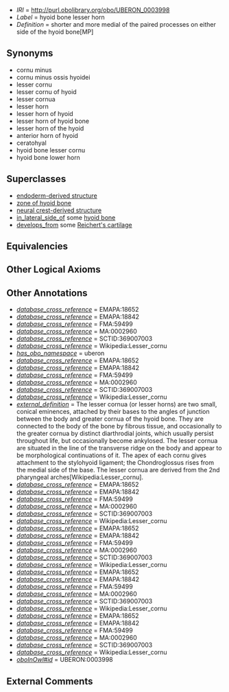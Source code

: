  * *IRI* = http://purl.obolibrary.org/obo/UBERON_0003998
 * *Label* = hyoid bone lesser horn
 * *Definition* = shorter and more medial of the paired processes on either side of the hyoid bone[MP]

## Synonyms

 * cornu minus
 * cornu minus ossis hyoidei
 * lesser cornu
 * lesser cornu of hyoid
 * lesser cornua
 * lesser horn
 * lesser horn of hyoid
 * lesser horn of hyoid bone
 * lesser horn of the hyoid
 * anterior horn of hyoid
 * ceratohyal
 * hyoid bone lesser cornu
 * hyoid bone lower horn

## Superclasses

 * [endoderm-derived structure](../../UBERON/19/UBERON_0004119.md)
 * [zone of hyoid bone](../../UBERON/73/UBERON_0010273.md)
 * [neural crest-derived structure](../../UBERON/13/UBERON_0010313.md)
 * [in_lateral_side_of](../../BSPO/26/BSPO_0000126.md) some [hyoid bone](../../UBERON/85/UBERON_0001685.md)
 * [develops_from](../../RO/02/RO_0002202.md) some [Reichert's cartilage](../../UBERON/68/UBERON_0004368.md)

## Equivalencies


## Other Logical Axioms


## Other Annotations

 * *[database_cross_reference](../../ef/oboInOwl#hasDbXref.md)* = EMAPA:18652
 * *[database_cross_reference](../../ef/oboInOwl#hasDbXref.md)* = EMAPA:18842
 * *[database_cross_reference](../../ef/oboInOwl#hasDbXref.md)* = FMA:59499
 * *[database_cross_reference](../../ef/oboInOwl#hasDbXref.md)* = MA:0002960
 * *[database_cross_reference](../../ef/oboInOwl#hasDbXref.md)* = SCTID:369007003
 * *[database_cross_reference](../../ef/oboInOwl#hasDbXref.md)* = Wikipedia:Lesser_cornu
 * *[has_obo_namespace](../../ce/oboInOwl#hasOBONamespace.md)* = uberon
 * *[database_cross_reference](../../ef/oboInOwl#hasDbXref.md)* = EMAPA:18652
 * *[database_cross_reference](../../ef/oboInOwl#hasDbXref.md)* = EMAPA:18842
 * *[database_cross_reference](../../ef/oboInOwl#hasDbXref.md)* = FMA:59499
 * *[database_cross_reference](../../ef/oboInOwl#hasDbXref.md)* = MA:0002960
 * *[database_cross_reference](../../ef/oboInOwl#hasDbXref.md)* = SCTID:369007003
 * *[database_cross_reference](../../ef/oboInOwl#hasDbXref.md)* = Wikipedia:Lesser_cornu
 * *[external_definition](../../UBPROP/01/UBPROP_0000001.md)* = The lesser cornua (or lesser horns) are two small, conical eminences, attached by their bases to the angles of junction between the body and greater cornua of the hyoid bone. They are connected to the body of the bone by fibrous tissue, and occasionally to the greater cornua by distinct diarthrodial joints, which usually persist throughout life, but occasionally become ankylosed. The lesser cornua are situated in the line of the transverse ridge on the body and appear to be morphological continuations of it. The apex of each cornu gives attachment to the stylohyoid ligament; the Chondroglossus rises from the medial side of the base. The lesser cornua are derived from the 2nd pharyngeal arches[Wikipedia:Lesser_cornu].
 * *[database_cross_reference](../../ef/oboInOwl#hasDbXref.md)* = EMAPA:18652
 * *[database_cross_reference](../../ef/oboInOwl#hasDbXref.md)* = EMAPA:18842
 * *[database_cross_reference](../../ef/oboInOwl#hasDbXref.md)* = FMA:59499
 * *[database_cross_reference](../../ef/oboInOwl#hasDbXref.md)* = MA:0002960
 * *[database_cross_reference](../../ef/oboInOwl#hasDbXref.md)* = SCTID:369007003
 * *[database_cross_reference](../../ef/oboInOwl#hasDbXref.md)* = Wikipedia:Lesser_cornu
 * *[database_cross_reference](../../ef/oboInOwl#hasDbXref.md)* = EMAPA:18652
 * *[database_cross_reference](../../ef/oboInOwl#hasDbXref.md)* = EMAPA:18842
 * *[database_cross_reference](../../ef/oboInOwl#hasDbXref.md)* = FMA:59499
 * *[database_cross_reference](../../ef/oboInOwl#hasDbXref.md)* = MA:0002960
 * *[database_cross_reference](../../ef/oboInOwl#hasDbXref.md)* = SCTID:369007003
 * *[database_cross_reference](../../ef/oboInOwl#hasDbXref.md)* = Wikipedia:Lesser_cornu
 * *[database_cross_reference](../../ef/oboInOwl#hasDbXref.md)* = EMAPA:18652
 * *[database_cross_reference](../../ef/oboInOwl#hasDbXref.md)* = EMAPA:18842
 * *[database_cross_reference](../../ef/oboInOwl#hasDbXref.md)* = FMA:59499
 * *[database_cross_reference](../../ef/oboInOwl#hasDbXref.md)* = MA:0002960
 * *[database_cross_reference](../../ef/oboInOwl#hasDbXref.md)* = SCTID:369007003
 * *[database_cross_reference](../../ef/oboInOwl#hasDbXref.md)* = Wikipedia:Lesser_cornu
 * *[database_cross_reference](../../ef/oboInOwl#hasDbXref.md)* = EMAPA:18652
 * *[database_cross_reference](../../ef/oboInOwl#hasDbXref.md)* = EMAPA:18842
 * *[database_cross_reference](../../ef/oboInOwl#hasDbXref.md)* = FMA:59499
 * *[database_cross_reference](../../ef/oboInOwl#hasDbXref.md)* = MA:0002960
 * *[database_cross_reference](../../ef/oboInOwl#hasDbXref.md)* = SCTID:369007003
 * *[database_cross_reference](../../ef/oboInOwl#hasDbXref.md)* = Wikipedia:Lesser_cornu
 * *[oboInOwl#id](../../id/oboInOwl#id.md)* = UBERON:0003998

## External Comments

